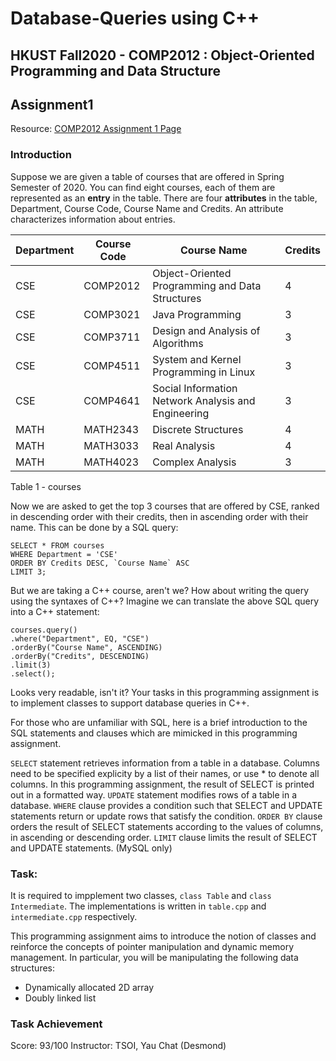 # Database-Queries using C++
## HKUST Fall2020 - COMP2012 : Object-Oriented Programming and Data Structure
## Assignment1
Resource: [COMP2012 Assignment 1 Page](https://course.cse.ust.hk/comp2012/assignments/assignment1/)

### Introduction

Suppose we are given a table of courses that are offered in Spring Semester of 2020. You can find eight courses, each of them are represented as an **entry** in the table. There are four **attributes** in the table, Department, Course Code, Course Name and Credits. An attribute characterizes information about entries.

|Department	|Course Code	|Course Name	|Credits|
|-----------|-------------|-------------|-------|
|CSE	|COMP2012	|Object-Oriented Programming and Data Structures	|4
|CSE	|COMP3021	|Java Programming	|3
|CSE	|COMP3711	|Design and Analysis of Algorithms	|3
|CSE	|COMP4511	|System and Kernel Programming in Linux	|3
|CSE	|COMP4641	|Social Information Network Analysis and Engineering	|3
|MATH	|MATH2343	|Discrete Structures	|4
|MATH	|MATH3033	|Real Analysis	|4
|MATH	|MATH4023	|Complex Analysis	|3

Table 1 - courses

Now we are asked to get the top 3 courses that are offered by CSE, ranked in descending order with their credits, then in ascending order with their name. This can be done by a SQL query:

```
SELECT * FROM courses
WHERE Department = 'CSE'
ORDER BY Credits DESC, `Course Name` ASC
LIMIT 3;
```

But we are taking a C++ course, aren't we? How about writing the query using the syntaxes of C++? Imagine we can translate the above SQL query into a C++ statement:

```
courses.query()
.where("Department", EQ, "CSE")
.orderBy("Course Name", ASCENDING)
.orderBy("Credits", DESCENDING)
.limit(3)
.select();
```

Looks very readable, isn't it? Your tasks in this programming assignment is to implement classes to support database queries in C++.

For those who are unfamiliar with SQL, here is a brief introduction to the SQL statements and clauses which are mimicked in this programming assignment.

`SELECT` statement retrieves information from a table in a database. Columns need to be specified explicity by a list of their names, or use * to denote all columns. In this programming assignment, the result of SELECT is printed out in a formatted way.
`UPDATE` statement modifies rows of a table in a database.
`WHERE` clause provides a condition such that SELECT and UPDATE statements return or update rows that satisfy the condition.
`ORDER BY` clause orders the result of SELECT statements according to the values of columns, in ascending or descending order.
`LIMIT` clause limits the result of SELECT and UPDATE statements. (MySQL only)


### Task:
It is required to impplement two classes, `class Table` and `class Intermediate`. The implementations is written in `table.cpp` and `intermediate.cpp` respectively.

This programming assignment aims to introduce the notion of classes and reinforce the concepts of pointer manipulation and dynamic memory management. In particular, you will be manipulating the following data structures:
- Dynamically allocated 2D array
- Doubly linked list


### Task Achievement
Score: 93/100
Instructor: TSOI, Yau Chat (Desmond)

